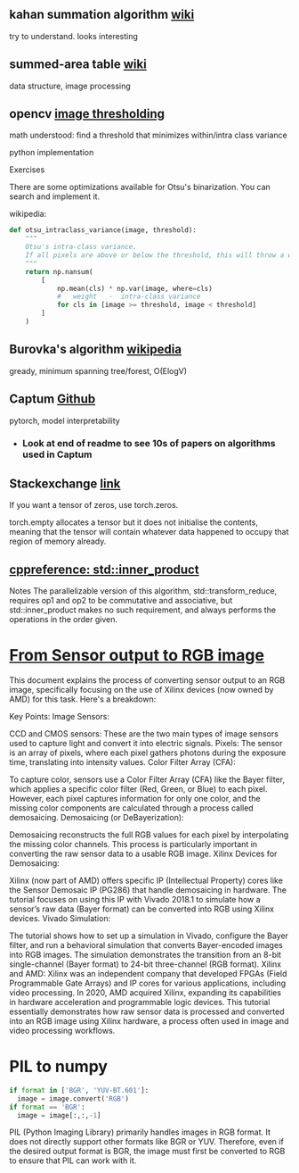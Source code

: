 ## kahan summation algorithm [wiki](https://en.m.wikipedia.org/wiki/Kahan_summation_algorithm)


try to understand. looks interesting

## summed-area table [wiki](https://en.m.wikipedia.org/wiki/Summed-area_table)

data structure, image processing

## opencv [image thresholding](https://docs.opencv.org/4.x/d7/d4d/tutorial_py_thresholding.html)

math understood: find a threshold that minimizes within/intra class variance

python implementation

Exercises

There are some optimizations available for Otsu's binarization. You can search and implement it.

wikipedia:

```python
def otsu_intraclass_variance(image, threshold):
    """
    Otsu's intra-class variance.
    If all pixels are above or below the threshold, this will throw a warning that can safely be ignored.
    """
    return np.nansum(
        [
            np.mean(cls) * np.var(image, where=cls)
            #   weight   ·  intra-class variance
            for cls in [image >= threshold, image < threshold]
        ]
    )
```


## Burovka's algorithm [wikipedia](https://en.m.wikipedia.org/wiki/Borůvka%27s_algorithm)

gready, minimum spanning tree/forest, O(ElogV)


## Captum [Github](https://github.com/pytorch/captum?tab=readme-ov-file)

pytorch, model interpretability

- ### Look at end of readme to see 10s of papers on algorithms used in Captum

## Stackexchange [link](https://stackoverflow.com/questions/70758474/pytorch-is-creating-non-empty-tensor-with-torch-emptyx-y)

If you want a tensor of zeros, use torch.zeros.

torch.empty allocates a tensor but it does not initialise the contents, meaning that the tensor will contain whatever data happened to occupy that region of memory already.

## [cppreference: std::inner_product](https://en.cppreference.com/w/cpp/algorithm/inner_product)

Notes
The parallelizable version of this algorithm, std::transform_reduce, requires op1 and op2 to be commutative and associative, but std::inner_product makes no such requirement, and always performs the operations in the order given.


# [From Sensor output to RGB image](https://adaptivesupport.amd.com/s/article/889426?language=en_US)

This document explains the process of converting sensor output to an RGB image, specifically focusing on the use of Xilinx devices (now owned by AMD) for this task. Here's a breakdown:

Key Points:
Image Sensors:

CCD and CMOS sensors: These are the two main types of image sensors used to capture light and convert it into electric signals.
Pixels: The sensor is an array of pixels, where each pixel gathers photons during the exposure time, translating into intensity values.
Color Filter Array (CFA):

To capture color, sensors use a Color Filter Array (CFA) like the Bayer filter, which applies a specific color filter (Red, Green, or Blue) to each pixel.
However, each pixel captures information for only one color, and the missing color components are calculated through a process called demosaicing.
Demosaicing (or DeBayerization):

Demosaicing reconstructs the full RGB values for each pixel by interpolating the missing color channels.
This process is particularly important in converting the raw sensor data to a usable RGB image.
Xilinx Devices for Demosaicing:

Xilinx (now part of AMD) offers specific IP (Intellectual Property) cores like the Sensor Demosaic IP (PG286) that handle demosaicing in hardware.
The tutorial focuses on using this IP with Vivado 2018.1 to simulate how a sensor’s raw data (Bayer format) can be converted into RGB using Xilinx devices.
Vivado Simulation:

The tutorial shows how to set up a simulation in Vivado, configure the Bayer filter, and run a behavioral simulation that converts Bayer-encoded images into RGB images.
The simulation demonstrates the transition from an 8-bit single-channel (Bayer format) to 24-bit three-channel (RGB format).
Xilinx and AMD:
Xilinx was an independent company that developed FPGAs (Field Programmable Gate Arrays) and IP cores for various applications, including video processing.
In 2020, AMD acquired Xilinx, expanding its capabilities in hardware acceleration and programmable logic devices.
This tutorial essentially demonstrates how raw sensor data is processed and converted into an RGB image using Xilinx hardware, a process often used in image and video processing workflows.

# PIL to numpy 

```python
if format in ['BGR', 'YUV-BT.601']:
  image = image.convert('RGB')
if format == 'BGR':
  image = image[:,:,-1]
```

PIL (Python Imaging Library) primarily handles images in RGB format. It does not directly support other formats like BGR or YUV.
Therefore, even if the desired output format is BGR, the image must first be converted to RGB to ensure that PIL can work with it.
